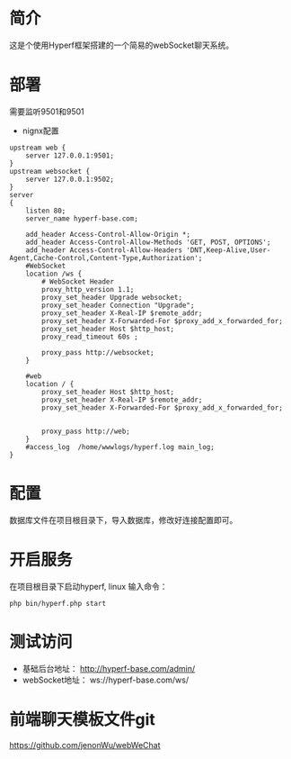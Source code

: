 # 简介

这是个使用Hyperf框架搭建的一个简易的webSocket聊天系统。

# 部署

需要监听9501和9501

* nignx配置
```
upstream web {
    server 127.0.0.1:9501;
}
upstream websocket {
    server 127.0.0.1:9502;
}
server
{
    listen 80;
    server_name hyperf-base.com;
        
    add_header Access-Control-Allow-Origin *;
    add_header Access-Control-Allow-Methods 'GET, POST, OPTIONS';
    add_header Access-Control-Allow-Headers 'DNT,Keep-Alive,User-Agent,Cache-Control,Content-Type,Authorization';          
    #WebSocket
    location /ws {
        # WebSocket Header
        proxy_http_version 1.1;
        proxy_set_header Upgrade websocket;
        proxy_set_header Connection "Upgrade";
        proxy_set_header X-Real-IP $remote_addr;
        proxy_set_header X-Forwarded-For $proxy_add_x_forwarded_for;
        proxy_set_header Host $http_host;
        proxy_read_timeout 60s ;
        
        proxy_pass http://websocket;
    }
     
    #web 
    location / {
        proxy_set_header Host $http_host;
        proxy_set_header X-Real-IP $remote_addr;
        proxy_set_header X-Forwarded-For $proxy_add_x_forwarded_for;
        
        
        proxy_pass http://web;
    }
    #access_log  /home/wwwlogs/hyperf.log main_log;
}
```

# 配置

数据库文件在项目根目录下，导入数据库，修改好连接配置即可。

# 开启服务

在项目根目录下启动hyperf, linux 输入命令：
```
php bin/hyperf.php start
```

# 测试访问

* 基础后台地址：
  http://hyperf-base.com/admin/
* webSocket地址：
  ws://hyperf-base.com/ws/

# 前端聊天模板文件git
https://github.com/jenonWu/webWeChat  
